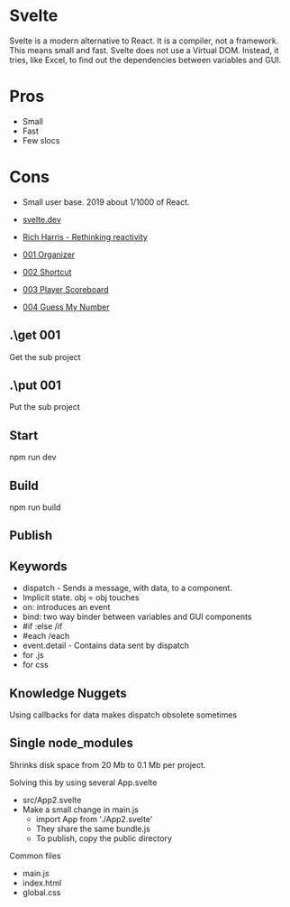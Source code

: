 # Svelte

Svelte is a modern alternative to React. It is a compiler, not a framework.
This means small and fast. Svelte does not use a Virtual DOM. Instead, it tries, like Excel, to find out the dependencies between variables and GUI.

# Pros

* Small
* Fast
* Few slocs

# Cons

* Small user base. 2019 about 1/1000 of React.

* [svelte.dev](https://svelte.dev)
* [Rich Harris - Rethinking reactivity](https://www.youtube.com/watch?v=AdNJ3fydeao)

* [001 Organizer](        https://christernilsson.github.io/Lab/2019/104-Svelte-Playground/arkiv/public001)
* [002 Shortcut](         https://christernilsson.github.io/Lab/2019/104-Svelte-Playground/arkiv/public002)
* [003 Player Scoreboard](https://christernilsson.github.io/Lab/2019/104-Svelte-Playground/arkiv/public003)
* [004 Guess My Number](  https://christernilsson.github.io/Lab/2019/104-Svelte-Playground/arkiv/public004)

## .\get 001

Get the sub project

## .\put 001

Put the sub project

## Start

npm run dev

## Build

npm run build

## Publish

## Keywords

* dispatch - Sends a message, with data, to a component.
* Implicit state. obj = obj touches
* on: introduces an event
* bind: two way binder between variables and GUI components
* #if :else /if
* #each /each
* event.detail - Contains data sent by dispatch
* <script></script> for .js
* <style></style>   for css

## Knowledge Nuggets

Using callbacks for data makes dispatch obsolete sometimes

## Single node_modules

Shrinks disk space from 20 Mb to 0.1 Mb per project.

Solving this by using several App.svelte
* src/App2.svelte
* Make a small change in main.js
  * import App from './App2.svelte'
  * They share the same bundle.js
  * To publish, copy the public directory

Common files
* main.js
* index.html
* global.css